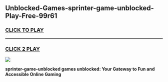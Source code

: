 
## Unblocked-Games-sprinter-game-unblocked-Play-Free-99r61
<h3>
<a href="https://premium76.site?title=sprinter-game-unblocked&ref=18A1">CLICK TO PLAY</a></h3>
<hr>

<h3>
<a href="https://premium76.site?title=sprinter-game-unblocked&ref=18A1">CLICK 2 PLAY</a>
  
</h3>

<a href="https://premium76.site?title=sprinter-game-unblocked&ref=18A1"><img src="https://clearcache.store/games.png"></a>


**sprinter-game-unblocked games unblocked: Your Gateway to Fun and Accessible Online Gaming**
